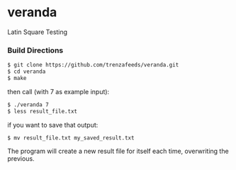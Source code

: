 # veranda
Latin Square Testing

### Build Directions

```bash
$ git clone https://github.com/trenzafeeds/veranda.git
$ cd veranda
$ make
```
then call (with 7 as example input):

```bash
$ ./veranda 7
$ less result_file.txt
```
if you want to save that output:
```bash
$ mv result_file.txt my_saved_result.txt
```
The program will create a new result file for itself each time, overwriting the previous.
